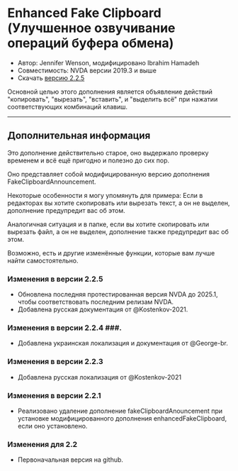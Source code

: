 # Enhanced Fake Clipboard (Улучшенное озвучивание операций буфера обмена) #

* Автор: Jennifer Wenson, модифицировано Ibrahim Hamadeh
* Совместимость: NVDA версии 2019.3 и выше
* Скачать [версию 2.2.5][1]

Основной целью этого дополнения является объявление действий "копировать", "вырезать", "вставить", и "выделить всё" при нажатии соответствующих комбинаций клавиш.

***

## Дополнительная информация

Это дополнение действительно старое, оно выдержало проверку временем и всё ещё пригодно и полезно до сих пор.

Оно представляет собой модифицированную версию дополнения FakeClipboardAnnouncement.

Некоторые особенности я могу упомянуть для примера: Если в  редакторах вы хотите скопировать или вырезать текст, а он не выделен, дополнение предупредит вас об этом.

Аналогичная ситуация и в папке, если вы хотите скопировать или вырезать файл, а он не выделен, дополнение также предупредит вас об этом. 

Возможно, есть и другие изменённые функции, которые вам лучше найти самостоятельно.

### Изменения в версии 2.2.5 ###

* Обновлена последняя протестированная версия NVDA до 2025.1, чтобы соответствовать последним релизам NVDA. 
* Добавлена русская документация от @Kostenkov-2021.

### Изменения в версии 2.2.4 ###.

* Добавлена украинская локализация и документация от @George-br.

### Изменения в версии 2.2.3 ###

* Добавлена русская локализация от @Kostenkov-2021

### Изменения в версии 2.2.1 ###

* Реализовано удаление дополнение fakeClipboardAnouncement при установке модифицированного дополнения enhancedFakeClipboard, если оно установлено.

### Изменения для 2.2 ###

* Первоначальная версия на github.

[1]: https://github.com/ibrahim-s/enhancedFakeClipboard/releases/download/2.2.4/enhancedFakeClipboard-2.2.4.nvda-addon

